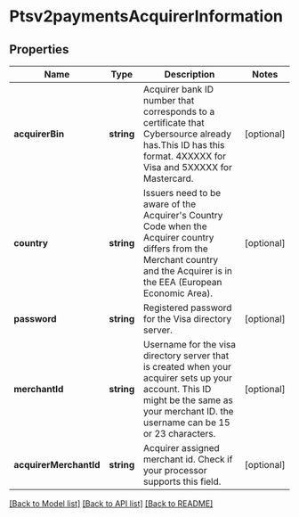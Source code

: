 # Ptsv2paymentsAcquirerInformation

## Properties
Name | Type | Description | Notes
------------ | ------------- | ------------- | -------------
**acquirerBin** | **string** | Acquirer bank ID number that  corresponds to a certificate that Cybersource already has.This ID has this format. 4XXXXX for Visa and 5XXXXX for Mastercard. | [optional] 
**country** | **string** | Issuers need to be aware of the Acquirer&#39;s Country Code when the Acquirer country differs from the Merchant country and the Acquirer is in the EEA (European Economic Area). | [optional] 
**password** | **string** | Registered password for the Visa directory server. | [optional] 
**merchantId** | **string** | Username for the visa directory server that is created when your acquirer sets up your account. This ID might be the same as your merchant ID. the username can be 15 or 23 characters. | [optional] 
**acquirerMerchantId** | **string** | Acquirer assigned merchant id. Check if your processor supports this field. | [optional] 

[[Back to Model list]](../README.md#documentation-for-models) [[Back to API list]](../README.md#documentation-for-api-endpoints) [[Back to README]](../README.md)


